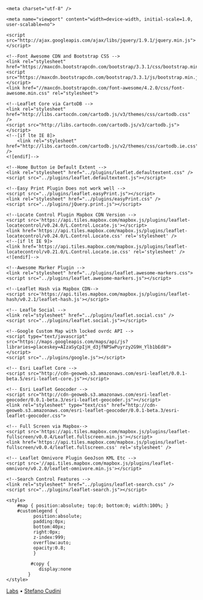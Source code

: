 <!DOCTYPE html PUBLIC "-//W3C//DTD XHTML 1.0 Strict//EN" "http://www.w3.org/TR/xhtml1/DTD/xhtml1-strict.dtd"> 
<html xmlns="http://www.w3.org/1999/xhtml"> 
<html>
<head>
	<title>Search Features Example</title>
	
	<meta charset="utf-8" />
  
	<meta name="viewport" content="width=device-width, initial-scale=1.0, user-scalable=no">

	<script src="http://ajax.googleapis.com/ajax/libs/jquery/1.9.1/jquery.min.js"></script>
	
	<!--Font Awesome CDN and Bootstrap CSS -->
	<link rel="stylesheet" href="https://maxcdn.bootstrapcdn.com/bootstrap/3.3.1/css/bootstrap.min.css">
	<script src="https://maxcdn.bootstrapcdn.com/bootstrap/3.3.1/js/bootstrap.min.js"></script>
	<link href="//maxcdn.bootstrapcdn.com/font-awesome/4.2.0/css/font-awesome.min.css" rel="stylesheet">
	
	<!--Leaflet Core via CartoDB -->
	<link rel="stylesheet" href="http://libs.cartocdn.com/cartodb.js/v3/themes/css/cartodb.css" />
	<script src="http://libs.cartocdn.com/cartodb.js/v3/cartodb.js"></script>
	<!--[if lte IE 8]>
		<link rel="stylesheet" href="http://libs.cartocdn.com/cartodb.js/v2/themes/css/cartodb.ie.css" />
	<![endif]-->
	
	<!--Home Button ie Default Extent -->
	<link rel="stylesheet" href="../plugins/leaflet.defaultextent.css" />
	<script src="../plugins/leaflet.defaultextent.js"></script>
	
	<!--Easy Print Plugin Does not work well -->
	<script src="../plugins/leaflet.easyPrint.js"></script>
	<link rel="stylesheet" href="../plugins/easyPrint.css" />
	<script src="../plugins/jQuery.print.js"></script>
	
	<!--Locate Control Plugin Mapbox CDN Version -->
	<script src='https://api.tiles.mapbox.com/mapbox.js/plugins/leaflet-locatecontrol/v0.24.0/L.Control.Locate.js'></script>
	<link href='https://api.tiles.mapbox.com/mapbox.js/plugins/leaflet-locatecontrol/v0.24.0/L.Control.Locate.css' rel='stylesheet' />
	<!--[if lt IE 9]>
	<link href='https://api.tiles.mapbox.com/mapbox.js/plugins/leaflet-locatecontrol/v0.21.0/L.Control.Locate.ie.css' rel='stylesheet' />
	<![endif]-->

	<!--Awesome Marker Plugin -->
	<link rel="stylesheet" href="../plugins/leaflet.awesome-markers.css">
	<script src="../plugins/leaflet.awesome-markers.js"></script>
	
	<!--Leaflet Hash via Mapbox CDN-->
	<script src='https://api.tiles.mapbox.com/mapbox.js/plugins/leaflet-hash/v0.2.1/leaflet-hash.js'></script>
	
	<!-- Leafle Social -->	
	<link rel="stylesheet" href="../plugins/leaflet.social.css" />
	<script src="../plugins/leaflet.social.js"></script>
	
	<!--Google Custom Map with locked ovrdc API -->
	<script type="text/javascript"
	src="https://maps.googleapis.com/maps/api/js?libraries=placeskey=AIzaSyCpIjH_d3jfNPSwPuyrzy2G9H_Ylb1bEd8">
	</script>
	<script src="../plugins/google.js"></script>
	
	<!-- Esri Leaflet Core -->
	<script src="http://cdn-geoweb.s3.amazonaws.com/esri-leaflet/0.0.1-beta.5/esri-leaflet-core.js"></script>
	
	<!-- Esri Leaflet Geocoder -->
	<script src="http://cdn-geoweb.s3.amazonaws.com/esri-leaflet-geocoder/0.0.1-beta.3/esri-leaflet-geocoder.js"></script>
	<link rel="stylesheet" type="text/css" href="http://cdn-geoweb.s3.amazonaws.com/esri-leaflet-geocoder/0.0.1-beta.3/esri-leaflet-geocoder.css">
	
	<!-- Full Screen via Mapbox-->
	<script src='https://api.tiles.mapbox.com/mapbox.js/plugins/leaflet-fullscreen/v0.0.4/Leaflet.fullscreen.min.js'></script>
	<link href='https://api.tiles.mapbox.com/mapbox.js/plugins/leaflet-fullscreen/v0.0.4/leaflet.fullscreen.css' rel='stylesheet' />
	
	<!-- Leaflet Omnivore Plugin GeoJson KML Etc -->
	<script src='//api.tiles.mapbox.com/mapbox.js/plugins/leaflet-omnivore/v0.2.0/leaflet-omnivore.min.js'></script>
	
	<!--Search Control Features -->
	<link rel="stylesheet" href="../plugins/leaflet-search.css" />
	<script src="../plugins/leaflet-search.js"></script>
  
	<style>
		#map { position:absolute; top:0; bottom:0; width:100%; }
		#customlegend {
			  position:absolute;
			  padding:0px;
			  bottom:40px;
			  right:0px;
			  z-index:999;
			  overflow:auto;
			  opacity:0.8;
			  }
			 
			 #copy {
				display:none
			}
	</style>
</head>
<body>
<div id="map"></div>

<script>
	var map = new L.Map('map', {zoom: 13, center: new L.latLng([39.674910, -82.708529]) });
	
	var OpenStreetMap_BlackAndWhite = L.tileLayer('http://{s}.tiles.wmflabs.org/bw-mapnik/{z}/{x}/{y}.png', {
		attribution: '&copy; <a href="http://www.openstreetmap.org/copyright">OpenStreetMap</a>'
	}).addTo(map);
	
	$.getJSON('../data/fair_address.geojson', function(data) {
		var address = L.geoJson(data, {
			style: function(feature) {
				return {color: "#900000"};
			},
			pointToLayer: function(feature, latlng) {
				return new L.CircleMarker(latlng, {redius: 10, fillOpactiy: 0.8});
			},
			onEachFeature: function(feature, layer) {
				layer.bindPopup(feature.properties.LSN);
			}
		})
		address.addTo(map);
	});
</script>

<div id="copy"><a href="http://labs.easyblog.it/">Labs</a> &bull; <a rel="author" href="http://labs.easyblog.it/stefano-cudini/">Stefano Cudini</a></div>
	
</body>
</html>

